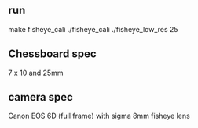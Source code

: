 ## run
make fisheye_cali
./fisheye_cali ./fisheye_low_res 25

## Chessboard spec
7 x 10 and 25mm

## camera spec
Canon EOS 6D (full frame) with sigma 8mm fisheye lens